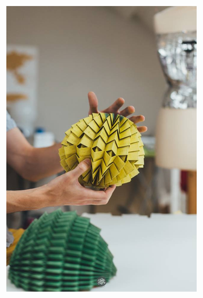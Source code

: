 ![debut](https://github.com/DewiBrunet/DewiOrigami/blob/master/assets/images/15192794_1035729579869038_8911360936712904913_n.jpg) 
